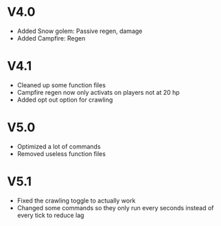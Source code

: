 # V4.0
- Added Snow golem: Passive regen, damage
- Added Campfire: Regen

# V4.1
- Cleaned up some function files
- Campfire regen now only activats on players not at 20 hp
- Added opt out option for crawling

# V5.0
- Optimized a lot of commands 
- Removed useless function files

# V5.1
- Fixed the crawling toggle to actually work
- Changed some commands so they only run every seconds instead of every tick to reduce lag
